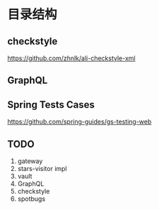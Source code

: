 # 目录结构

## checkstyle
https://github.com/zhnlk/ali-checkstyle-xml

## GraphQL

## Spring Tests Cases
https://github.com/spring-guides/gs-testing-web


## TODO
1. gateway
2. stars-visitor impl
3. vault
4. GraphQL
5. checkstyle
6. spotbugs
